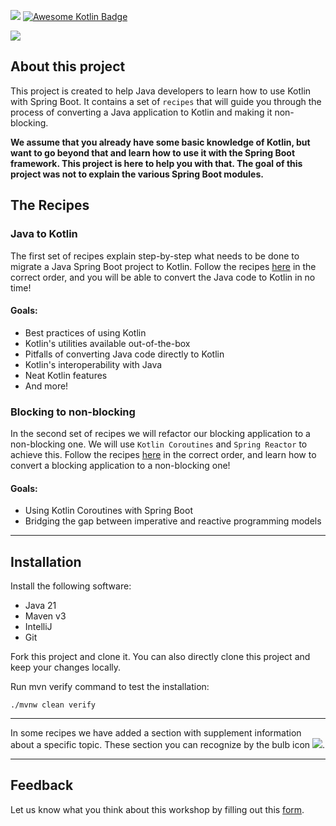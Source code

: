 ![](https://github.com/alimeshkat/hack-to-kotlin/actions/workflows/build.yml/badge.svg) [![Awesome Kotlin Badge](https://kotlin.link/awesome-kotlin.svg)](https://github.com/KotlinBy/awesome-kotlin)

![](recipes/sources/png/HackToKotlinLogo.png)

## About this project

This project is created to help Java developers to learn how to use Kotlin with Spring Boot. 
It contains a set of `recipes` that will guide you through the process of converting a Java application to Kotlin and making it non-blocking.

**We assume that you already have some basic knowledge of Kotlin, but want to go beyond that and learn how to use it
with the Spring Boot framework. This project is here to help you with that. The goal of this project was not to explain the various Spring Boot modules.**

## The Recipes

### Java to Kotlin

The first set of recipes explain step-by-step what needs to be done to migrate a Java Spring Boot project to Kotlin. Follow the
recipes  [here](recipes/1.java-to-kotlin/0-intro) in the correct order, and you will be able to convert the Java code to
Kotlin in no time!

#### Goals:

- Best practices of using Kotlin
- Kotlin's utilities available out-of-the-box
- Pitfalls of converting Java code directly to Kotlin
- Kotlin's interoperability with Java
- Neat Kotlin features
- And more!

### Blocking to non-blocking

In the second set of recipes we will refactor our blocking application to a non-blocking one. We will use `Kotlin Coroutines` and `Spring Reactor` to achieve this.
Follow the recipes [here](recipes/2.blocking-to-non-blocking/0-intro) in the correct order, and learn how to convert a blocking application to a non-blocking one!

#### Goals:

- Using Kotlin Coroutines with Spring Boot
- Bridging the gap between imperative and reactive programming models

---

## Installation

Install the following software:

- Java 21
- Maven v3
- IntelliJ
- Git

Fork this project and clone it. You can also directly clone this project and keep your changes locally.

Run mvn verify command to test the installation:

```shell 
./mvnw clean verify
```

---

In some recipes we have added a section with supplement information about a specific topic.
These section you can recognize by the bulb icon ![](recipes/sources/png/light-bulb-xs.png).

---

## Feedback

Let us know what you think about this workshop by filling out this [form](https://forms.gle/NYLUQQYk4YKRGB5DA).

